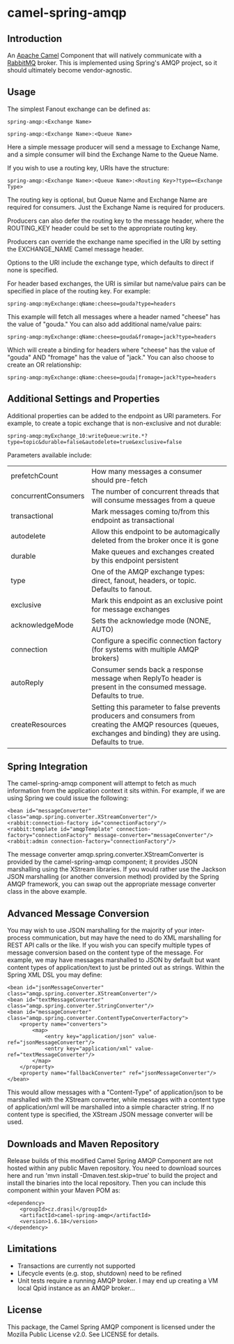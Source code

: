 # camel-spring-amqp

## Introduction

An [Apache Camel](http://camel.apache.org/) Component that will natively communicate with a [RabbitMQ](http://www.rabbitmq.com/ "RabbitMQ") broker. 
This is implemented using Spring's AMQP project, so it should ultimately become vendor-agnostic.

## Usage

The simplest Fanout exchange can be defined as:

`spring-amqp:<Exchange Name>`

`spring-amqp:<Exchange Name>:<Queue Name>`

Here a simple message producer will send a message to Exchange Name, and a simple consumer will bind the Exchange Name to the Queue Name.

If you wish to use a routing key, URIs have the structure: 

`spring-amqp:<Exchange Name>:<Queue Name>:<Routing Key>?type=<Exchange Type>`

The routing key is optional, but Queue Name and Exchange Name are required for consumers. Just the Exchange Name is required for producers.

Producers can also defer the routing key to the message header, where the ROUTING_KEY header could be set to the appropriate routing key.

Producers can override the exchange name specified in the URI by setting the EXCHANGE_NAME Camel message header.

Options to the URI include the exchange type, which defaults to direct if none is specified.

For header based exchanges, the URI is similar but name/value pairs can be specified in place of the routing key. For example:

`spring-amqp:myExchange:qName:cheese=gouda?type=headers`

This example will fetch all messages where a header named "cheese" has the value of "gouda." You can also add additional name/value pairs:

`spring-amqp:myExchange:qName:cheese=gouda&fromage=jack?type=headers`

Which will create a binding for headers where "cheese" has the value of "gouda" AND "fromage" has the value of "jack." You can also choose to create an OR relationship:

`spring-amqp:myExchange:qName:cheese=gouda|fromage=jack?type=headers`

## Additional Settings and Properties

Additional properties can be added to the endpoint as URI parameters. For example, to create a topic exchange that is non-exclusive and not durable:

`spring-amqp:myExchange_10:writeQueue:write.*?type=topic&durable=false&autodelete=true&exclusive=false`

Parameters available include:

<table>
    <tr>
        <td>prefetchCount</td>
        <td>How many messages a consumer should pre-fetch</td>
    </tr>
    <tr>
        <td>concurrentConsumers</td>
        <td>The number of concurrent threads that will consume messages from a queue</td>
    </tr>
    <tr>
        <td>transactional</td>
        <td>Mark messages coming to/from this endpoint as transactional</td>
    </tr>
    <tr>
        <td>autodelete</td>
        <td>Allow this endpoint to be automagically deleted from the broker once it is gone</td>
    </tr>
    <tr>
        <td>durable</td>
        <td>Make queues and exchanges created by this endpoint persistent</td>
    </tr>
    <tr>
        <td>type</td>
        <td>One of the AMQP exchange types: direct, fanout, headers, or topic. Defaults to fanout.</td>
    </tr>
    <tr>
        <td>exclusive</td>
        <td>Mark this endpoint as an exclusive point for message exchanges</td>
    </tr>
    <tr>
        <td>acknowledgeMode</td>
        <td>Sets the acknowledge mode (NONE, AUTO)</td>
    </tr>
    <tr>
        <td>connection</td>
        <td>Configure a specific connection factory (for systems with multiple AMQP brokers)</td>
    </tr>
    <tr>
        <td>autoReply</td>
        <td>Consumer sends back a response message when ReplyTo header is present in the consumed message. Defaults to true.</td>
    </tr>
    <tr>
        <td>createResources</td>
        <td>Setting this parameter to false prevents producers and consumers from creating the AMQP resources (queues, exchanges and binding) they are using. Defaults to true.</td>
    </tr>
</table>

## Spring Integration

The camel-spring-amqp component will attempt to fetch as much information from the application context it sits within. 
For example, if we are using Spring we could issue the following:

	<bean id="messageConverter" class="amqp.spring.converter.XStreamConverter"/>
	<rabbit:connection-factory id="connectionFactory"/>
	<rabbit:template id="amqpTemplate" connection-factory="connectionFactory" message-converter="messageConverter"/>
	<rabbit:admin connection-factory="connectionFactory"/>

The message converter amqp.spring.converter.XStreamConverter is provided by the camel-spring-amqp component; it provides
JSON marshalling using the XStream libraries. If you would rather use the Jackson JSON marshalling (or another
conversion method) provided by the Spring AMQP framework, you can swap out the appropriate message converter class 
in the above example.

## Advanced Message Conversion

You may wish to use JSON marshalling for the majority of your inter-process communication, but may have
the need to do XML marshalling for REST API calls or the like. If you wish you can specify
multiple types of message conversion based on the content type of the message. For example, we may have
messages marshalled to JSON by default but want content types of application/text to just
be printed out as strings. Within the Spring XML DSL you may define:

	<bean id="jsonMessageConverter" class="amqp.spring.converter.XStreamConverter"/>
	<bean id="textMessageConverter" class="amqp.spring.converter.StringConverter"/>
	<bean id="messageConverter" class="amqp.spring.converter.ContentTypeConverterFactory">
	    <property name="converters">
	        <map>
	            <entry key="application/json" value-ref="jsonMessageConverter"/>
	            <entry key="application/xml" value-ref="textMessageConverter"/>
	        </map>
	    </property>
	    <property name="fallbackConverter" ref="jsonMessageConverter"/>
	</bean>

This would allow messages with a "Content-Type" of application/json to be marshalled
with the XStream converter, while messages with a content type of application/xml
will be marshalled into a simple character string. If no content type is specified,
the XStream JSON message converter will be used.

## Downloads and Maven Repository

Release builds of this modified Camel Spring AMQP Component are not hosted within any public Maven repository.
You need to download sources here and run 'mvn install -Dmaven.test.skip=true' to build the project and install
the binaries into the local repository. Then you can include this component within your Maven POM as:

	<dependency>
	    <groupId>cz.drasil</groupId>
	    <artifactId>camel-spring-amqp</artifactId>
	    <version>1.6.18</version>
	</dependency>

## Limitations

 - Transactions are currently not supported
 - Lifecycle events (e.g. stop, shutdown) need to be refined
 - Unit tests require a running AMQP broker. I may end up creating a VM local Qpid instance as an AMQP broker...

## License

This package, the Camel Spring AMQP component is licensed under the Mozilla Public License v2.0. See LICENSE for details.
